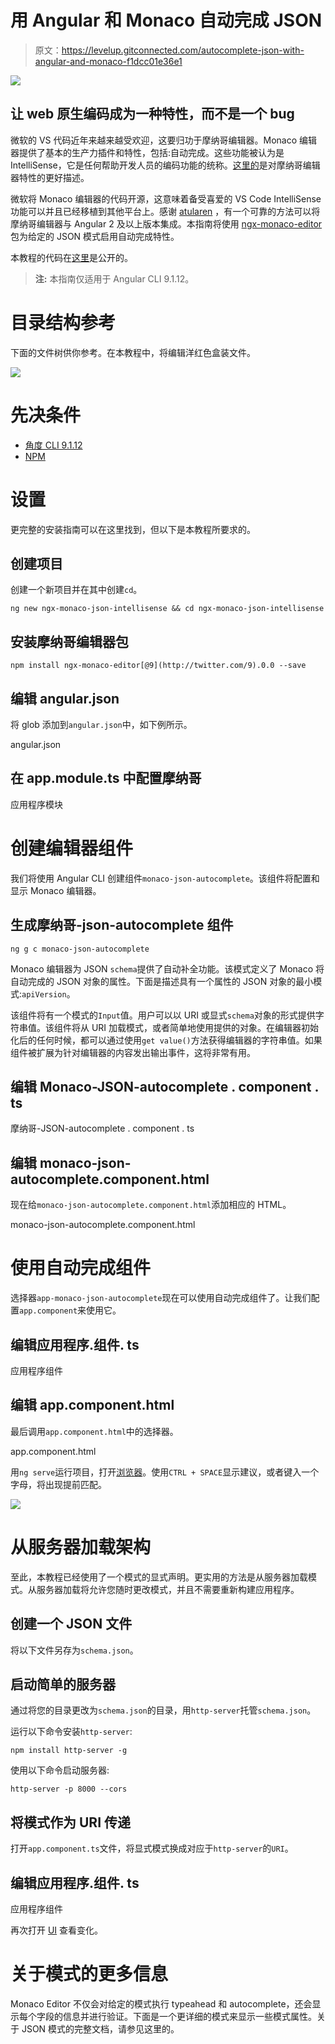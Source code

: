 # 用 Angular 和 Monaco 自动完成 JSON

> 原文：<https://levelup.gitconnected.com/autocomplete-json-with-angular-and-monaco-f1dcc01e36e1>

![](img/5d5d5ada9e5def9e42fc0f504b94eeae.png)

## 让 web 原生编码成为一种特性，而不是一个 bug

微软的 VS 代码近年来越来越受欢迎，这要归功于摩纳哥编辑器。Monaco 编辑器提供了基本的生产力插件和特性，包括:自动完成。这些功能被认为是 IntelliSense，它是任何帮助开发人员的编码功能的统称。[这里的](https://code.visualstudio.com/docs/editor/editingevolved)是对摩纳哥编辑器特性的更好描述。

微软将 Monaco 编辑器的代码开源，这意味着备受喜爱的 VS Code IntelliSense 功能可以并且已经移植到其他平台上。感谢 [atularen](https://github.com/atularen) ，有一个可靠的方法可以将摩纳哥编辑器与 Angular 2 及以上版本集成。本指南将使用 [ngx-monaco-editor](https://www.npmjs.com/package/ngx-monaco-editor) 包为给定的 JSON 模式启用自动完成特性。

本教程的代码在[这里](https://github.com/hyperstripe50/ngx-monaco-json-intellisense)是公开的。

> **注:** 本指南仅适用于 Angular CLI 9.1.12。

# 目录结构参考

下面的文件树供你参考。在本教程中，将编辑洋红色盒装文件。

![](img/c7c07b61d82ca7c0d02980fa2a23535f.png)

# 先决条件

*   [角度 CLI 9.1.12](https://www.npmjs.com/package/@angular/cli/v/9.0.4)
*   [NPM](https://nodejs.org/en/download/)

# 设置

更完整的安装指南可以在这里找到，但以下是本教程所要求的。

## 创建项目

创建一个新项目并在其中创建`cd`。

```
ng new ngx-monaco-json-intellisense && cd ngx-monaco-json-intellisense
```

## 安装摩纳哥编辑器包

```
npm install ngx-monaco-editor[@9](http://twitter.com/9).0.0 --save
```

## 编辑 angular.json

将 glob 添加到`angular.json`中，如下例所示。

angular.json

## 在 app.module.ts 中配置摩纳哥

应用程序模块

# 创建编辑器组件

我们将使用 Angular CLI 创建组件`monaco-json-autocomplete`。该组件将配置和显示 Monaco 编辑器。

## 生成摩纳哥-json-autocomplete 组件

```
ng g c monaco-json-autocomplete
```

Monaco 编辑器为 JSON `schema`提供了自动补全功能。该模式定义了 Monaco 将自动完成的 JSON 对象的属性。下面是描述具有一个属性的 JSON 对象的最小模式:`apiVersion`。

该组件将有一个模式的`Input`值。用户可以以 URI 或显式`schema`对象的形式提供字符串值。该组件将从 URI 加载模式，或者简单地使用提供的对象。在编辑器初始化后的任何时候，都可以通过使用`get value()`方法获得编辑器的字符串值。如果组件被扩展为针对编辑器的内容发出输出事件，这将非常有用。

## 编辑 Monaco-JSON-autocomplete . component . ts

摩纳哥-JSON-autocomplete . component . ts

## 编辑 monaco-json-autocomplete.component.html

现在给`monaco-json-autocomplete.component.html`添加相应的 HTML。

monaco-json-autocomplete.component.html

# 使用自动完成组件

选择器`app-monaco-json-autocomplete`现在可以使用自动完成组件了。让我们配置`app.component`来使用它。

## 编辑应用程序.组件. ts

应用程序组件

## 编辑 app.component.html

最后调用`app.component.html`中的选择器。

app.component.html

用`ng serve`运行项目，打开[浏览器](http://localhost:4200)。使用`CTRL + SPACE`显示建议，或者键入一个字母，将出现提前匹配。

![](img/8f9ea80b0436b004bfcb26ad2e21f38e.png)

# 从服务器加载架构

至此，本教程已经使用了一个模式的显式声明。更实用的方法是从服务器加载模式。从服务器加载将允许您随时更改模式，并且不需要重新构建应用程序。

## 创建一个 JSON 文件

将以下文件另存为`schema.json`。

## 启动简单的服务器

通过将您的目录更改为`schema.json`的目录，用`http-server`托管`schema.json`。

运行以下命令安装`http-server`:

```
npm install http-server -g
```

使用以下命令启动服务器:

```
http-server -p 8000 --cors
```

## 将模式作为 URI 传递

打开`app.component.ts`文件，将显式模式换成对应于`http-server`的`URI`。

## 编辑应用程序.组件. ts

应用程序组件

再次打开 [UI](http://localhost:4200) 查看变化。

# 关于模式的更多信息

Monaco Editor 不仅会对给定的模式执行 typeahead 和 autocomplete，还会显示每个字段的信息并进行验证。下面是一个更详细的模式来显示一些模式属性。关于 JSON 模式的完整文档，请参见这里的。